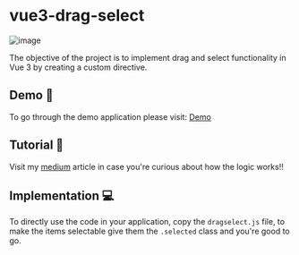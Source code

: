 # vue3-drag-select
![image](https://github.com/ishika2021/Vue3-Drag-Select/assets/32253198/13446dc5-79be-4cc3-9a5e-aa35b057eea6)

The objective of the project is to implement drag and select functionality in Vue 3 by creating a custom directive.

## Demo 🚀
To go through the demo application please visit: 
[Demo](https://ishika2021.github.io/Vue3-Drag-Select/)

## Tutorial 📝
Visit my [medium](https://medium.com/@mishraishika7/drag-selection-in-vue-3-526fce54295d) article in case you're curious about how the logic works!!


## Implementation  💻
To directly use the code in your application, copy the `dragselect.js` file, to make the items selectable give them the `.selected` class and you're good to go. 
